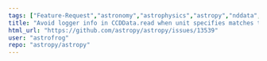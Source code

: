 ```yaml
---
tags: ["Feature-Request","astronomy","astrophysics","astropy","nddata","python","science"]
title: "Avoid logger info in CCDData.read when unit specifies matches that in FITS file"
html_url: "https://github.com/astropy/astropy/issues/13539"
user: "astrofrog"
repo: "astropy/astropy"
---
```


